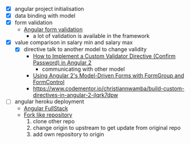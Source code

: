 - [x] angular project initialisation
- [x] data binding with model
- [x] form validation
    - [Angular form validation](https://angular.io/guide/form-validation)
        - a lot of validation is available in the framework
- [x] value comparison in salary min and salary max
    - [x] directive talk to another model to change validity
        - [How to Implement a Custom Validator Directive (Confirm Password) in Angular 2](https://scotch.io/tutorials/how-to-implement-a-custom-validator-directive-confirm-password-in-angular-2)
            - communicating with other model
        - [Using Angular 2's Model-Driven Forms with FormGroup and FormControl](https://scotch.io/tutorials/using-angular-2s-model-driven-forms-with-formgroup-and-formcontrol)
        - https://www.codementor.io/christiannwamba/build-custom-directives-in-angular-2-jlqrk7dpw
- [ ] angular heroku deployment
    - [Angular FullStack](https://github.com/DavideViolante/Angular-Full-Stack)
    - [Fork like repository](https://stackoverflow.com/questions/18200248/cloning-a-repo-from-someone-elses-github-and-pushing-it-to-a-repo-on-my-github)
        1. clone other repo
        2. change origin to upstream to get update from original repo
        3. add own repository to origin